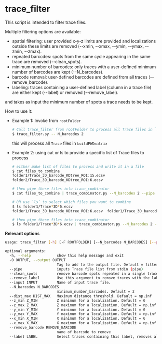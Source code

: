# trace_filter

This script is intended to filter trace files. 

Multiple filtering options are available:

- spatial filtering: user provided x-y-z limits are provided and localizations outside these limits are removed (--xmin, --xmax, --ymin, --ymax, --zmin, --zmax).
- repeated barcodes: spots from the same cycle appearing in the same trace are removed (--clean_spots).
- minimum number of barcodes: only traces with a user-defined minimum number of barcodes are kept (--N_barcodes).
- barcode removal: user-defined barcodes are defined from all traces (--remove_barcode).
- labeling: traces containing a user-defined label (column in a trace file) are either kept (--label) or removed (--remove_label).

 and takes as input the minimum number of spots a trace needs to be kept.

How to use it:

- Example 1: Invoke from `rootFolder`

  ```sh
  # Call trace_filter from rootFolder to process all Trace files in `buildPWDmatrix`
  $ trace_filter.py -- N_barcodes 2
  ```

  this will process all  `Trace` files in `buildPWDmatrix`

  

- Example 2: using cat or ls to provide a specific list of Trace files to process

  ```sh
  # either make list of files to process and write it in a file
  $ cat files_to_combine 
  folder1/Trace_3D_barcode_KDtree_ROI:15.ecsv
  folder2/Trace_3D_barcode_KDtree_ROI:6.ecsv
  
  # then pipe these files into trace_combinator
  $ cat files_to_combine | trace_combinator.py --N_barcodes 2 --pipe
  
  # OR use `ls` to select which files you want to combine
  $ ls folder1/Trace*3D*6.ecsv
  folder1/Trace_3D_barcode_KDtree_ROI:6.ecsv  folder1/Trace_3D_barcode_mask:DAPI_ROI:6.ecsv  folder1/Trace_3D_barcode_mask:mask0_ROI:6.ecsv
  
  # then pipe these files into trace_combinator
  $ ls folder1/Trace*3D*6.ecsv | trace_combinator.py --N_barcodes 2 --pipe
  ```



**Relevant options**

```sh
usage: trace_filter [-h] [-F ROOTFOLDER] [--N_barcodes N_BARCODES] [--pipe]

optional arguments:
  -h, --help            show this help message and exit
  -O OUTPUT, --output OUTPUT
                        Tag to add to the output file. Default = filtered
  --pipe                inputs Trace file list from stdin (pipe)
  --clean_spots         remove barcode spots repeated in a single trace
  --remove_label        Use this argument to remove traces with the label provided
  --input INPUT         Name of input trace file.
  --N_barcodes N_BARCODES
                        minimum_number_barcodes. Default = 2
  --dist_max DIST_MAX   Maximum distance threshold. Default = np.inf
  --z_min Z_MIN         Z minimum for a localization. Default = 0
  --z_max Z_MAX         Z maximum for a localization. Default = np.inf
  --y_min Y_MIN         Y minimum for a localization. Default = 0
  --y_max Y_MAX         Y maximum for a localization. Default = np.inf
  --x_min X_MIN         X minimum for a localization. Default = 0
  --x_max X_MAX         X maximum for a localization. Default = np.inf
  --remove_barcode REMOVE_BARCODE
                        name of barcode to remove
  --label LABEL         Select traces containing this label, removes all other traces.

```

